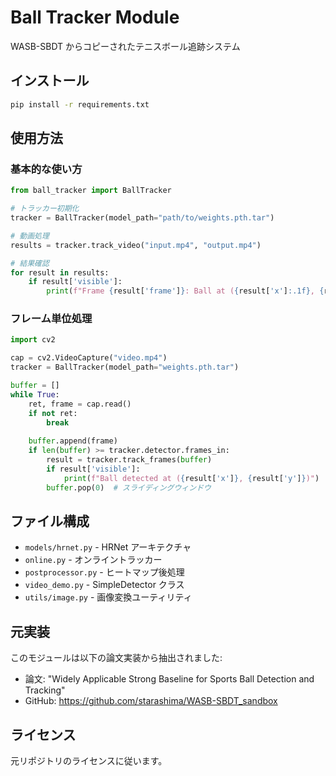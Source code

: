 # Ball Tracker Module

WASB-SBDT からコピーされたテニスボール追跡システム

## インストール

```bash
pip install -r requirements.txt
```

## 使用方法

### 基本的な使い方

```python
from ball_tracker import BallTracker

# トラッカー初期化
tracker = BallTracker(model_path="path/to/weights.pth.tar")

# 動画処理
results = tracker.track_video("input.mp4", "output.mp4")

# 結果確認
for result in results:
    if result['visible']:
        print(f"Frame {result['frame']}: Ball at ({result['x']:.1f}, {result['y']:.1f})")
```

### フレーム単位処理

```python
import cv2

cap = cv2.VideoCapture("video.mp4")
tracker = BallTracker(model_path="weights.pth.tar")

buffer = []
while True:
    ret, frame = cap.read()
    if not ret:
        break
        
    buffer.append(frame)
    if len(buffer) >= tracker.detector.frames_in:
        result = tracker.track_frames(buffer)
        if result['visible']:
            print(f"Ball detected at ({result['x']}, {result['y']})")
        buffer.pop(0)  # スライディングウィンドウ
```

## ファイル構成

- `models/hrnet.py` - HRNet アーキテクチャ
- `online.py` - オンライントラッカー
- `postprocessor.py` - ヒートマップ後処理
- `video_demo.py` - SimpleDetector クラス
- `utils/image.py` - 画像変換ユーティリティ

## 元実装

このモジュールは以下の論文実装から抽出されました:
- 論文: "Widely Applicable Strong Baseline for Sports Ball Detection and Tracking"
- GitHub: https://github.com/starashima/WASB-SBDT_sandbox

## ライセンス

元リポジトリのライセンスに従います。
